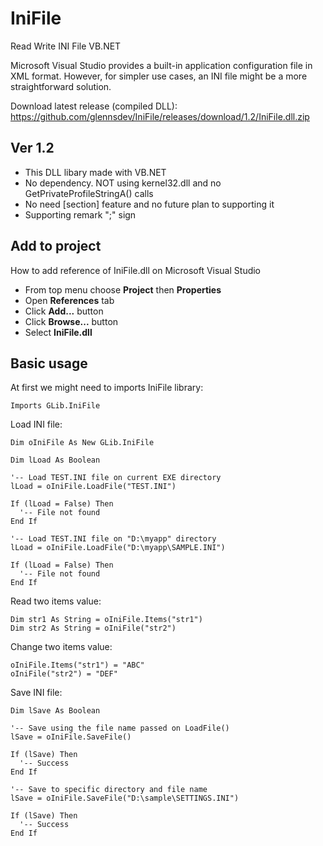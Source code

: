 # IniFile
Read Write INI File VB.NET

Microsoft Visual Studio provides a built-in application configuration file in XML format. However, for simpler use cases, an INI file might be a more straightforward solution.

Download latest release (compiled DLL): https://github.com/glennsdev/IniFile/releases/download/1.2/IniFile.dll.zip

## Ver 1.2

- This DLL libary made with VB.NET
- No dependency. NOT using kernel32.dll and no GetPrivateProfileStringA() calls
- No need [section] feature and no future plan to supporting it
- Supporting remark ";" sign

## Add to project

How to add reference of IniFile.dll on Microsoft Visual Studio

- From top menu choose **Project** then **Properties**
- Open **References** tab
- Click **Add...** button
- Click **Browse...** button 
- Select **IniFile.dll**

## Basic usage

At first we might need to imports IniFile library:
```vb.net
Imports GLib.IniFile
```

Load INI file:
```vb.net
Dim oIniFile As New GLib.IniFile

Dim lLoad As Boolean 

'-- Load TEST.INI file on current EXE directory
lLoad = oIniFile.LoadFile("TEST.INI")

If (lLoad = False) Then
  '-- File not found
End If

'-- Load TEST.INI file on "D:\myapp" directory
lLoad = oIniFile.LoadFile("D:\myapp\SAMPLE.INI")

If (lLoad = False) Then
  '-- File not found
End If
```

Read two items value:
```vb.net
Dim str1 As String = oIniFile.Items("str1")
Dim str2 As String = oIniFile("str2")
```

Change two items value:
```vb.net
oIniFile.Items("str1") = "ABC"
oIniFile("str2") = "DEF"
```

Save INI file:
```vb.net
Dim lSave As Boolean 

'-- Save using the file name passed on LoadFile()
lSave = oIniFile.SaveFile()

If (lSave) Then
  '-- Success
End If

'-- Save to specific directory and file name
lSave = oIniFile.SaveFile("D:\sample\SETTINGS.INI")

If (lSave) Then
  '-- Success
End If
```
